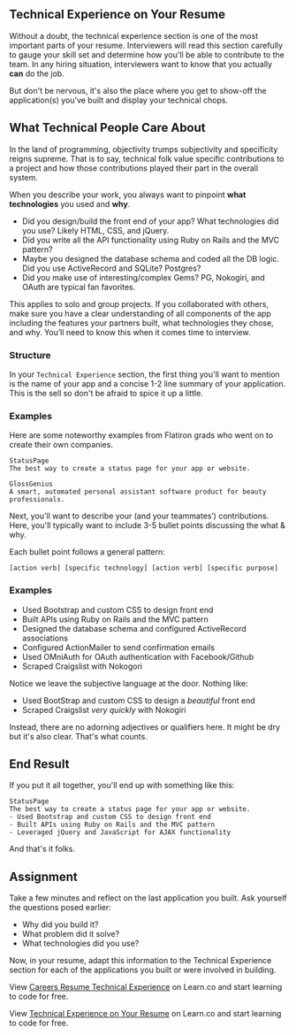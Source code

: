 ## Technical Experience on Your Resume 

Without a doubt, the technical experience section is one of the most important parts of your resume. Interviewers will read this section carefully to gauge your skill set and determine how you'll be able to contribute to the team. In any hiring situation, interviewers want to know that you actually **can** do the job.

But don't be nervous, it's also the place where you get to show-off the application(s) you've built and display your technical chops.

## What Technical People Care About

In the land of programming, objectivity trumps subjectivity and specificity reigns supreme. That is to say, technical folk value specific contributions to a project and how those contributions played their part in the overall system.

When you describe your work, you always want to pinpoint **what technologies** you used and **why**. 

- Did you design/build the front end of your app? What technologies did you use? Likely HTML, CSS, and jQuery.
- Did you write all the API functionality using Ruby on Rails and the MVC pattern?
- Maybe you designed the database schema and coded all the DB logic. Did you use ActiveRecord and SQLite? Postgres?
- Did you make use of interesting/complex Gems? PG, Nokogiri, and OAuth are typical fan favorites.

This applies to solo and group projects. If you collaborated with others, make sure you have a clear understanding of all components of the app including the features your partners built, what technologies they chose, and why. You’ll need to know this when it comes time to interview.

### Structure

In your `Technical Experience` section, the first thing you'll want to mention is the name of your app and a concise 1-2 line summary of your application. This is the sell so don't be afraid to spice it up a little.

### Examples
Here are some noteworthy examples from Flatiron grads who went on to create their own companies.

    StatusPage
    The best way to create a status page for your app or website. 
    
    GlossGenius 
    A smart, automated personal assistant software product for beauty professionals.
    
Next, you'll want to describe your (and your teammates’) contributions. Here, you'll typically want to include 3-5 bullet points discussing the what & why. 

Each bullet point follows a general pattern:
    
    [action verb] [specific technology] [action verb] [specific purpose]
    
### Examples

- Used Bootstrap and custom CSS to design front end
- Built APIs using Ruby on Rails and the MVC pattern
- Designed the database schema and configured ActiveRecord associations
- Configured ActionMailer to send confirmation emails
- Used OMniAuth for OAuth authentication with Facebook/Github
- Scraped Craigslist with Nokogori


Notice we leave the subjective language at the door. Nothing like:

- Used BootStrap and custom CSS to design a *beautiful* front end
- Scraped Craigslist *very quickly* with Nokogiri

Instead, there are no adorning adjectives or qualifiers here. It might be dry but it's also clear. That's what counts.

## End Result

If you put it all together, you'll end up with something like this:

    StatusPage
    The best way to create a status page for your app or website.
    - Used Bootstrap and custom CSS to design front end
    - Built APIs using Ruby on Rails and the MVC pattern
    - Leveraged jQuery and JavaScript for AJAX functionality

And that's it folks.

## Assignment 

Take a few minutes and reflect on the last application you built. Ask yourself the questions posed earlier:

- Why did you build it?
- What problem did it solve? 
- What technologies did you use?

Now, in your resume, adapt this information to the Technical Experience section for each of the applications you built or were involved in building. 

<p data-visibility='hidden'>View <a href='https://learn.co/lessons/careers-resume-technical-experience'>Careers Resume Technical Experience</a> on Learn.co and start learning to code for free.</p>

<p data-visibility='hidden'>View <a href='https://learn.co/lessons/careers-resume-technical-experience'>Technical Experience on Your Resume</a> on Learn.co and start learning to code for free.</p>
